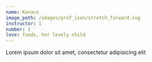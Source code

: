 ```yaml
---
name: Kanaco
image_path: /images/prof_icon/stretch_forward.svg
instructor: 1
number: 1
love: foods, her lovely child
---
```

Lorem ipsum dolor sit amet, consectetur adipisicing elit
